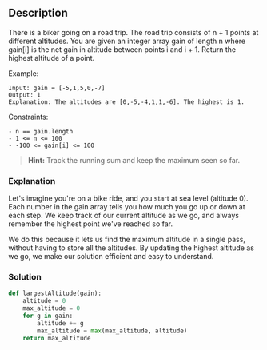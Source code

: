 ## Description

There is a biker going on a road trip. The road trip consists of n + 1 points at different altitudes. You are given an integer array gain of length n where gain[i] is the net gain in altitude between points i and i + 1. Return the highest altitude of a point.

Example:
```
Input: gain = [-5,1,5,0,-7]
Output: 1
Explanation: The altitudes are [0,-5,-4,1,1,-6]. The highest is 1.
```

Constraints:
```
- n == gain.length
- 1 <= n <= 100
- -100 <= gain[i] <= 100
```

> **Hint:**  Track the running sum and keep the maximum seen so far.

### Explanation

Let's imagine you're on a bike ride, and you start at sea level (altitude 0). Each number in the gain array tells you how much you go up or down at each step. We keep track of our current altitude as we go, and always remember the highest point we've reached so far.

We do this because it lets us find the maximum altitude in a single pass, without having to store all the altitudes. By updating the highest altitude as we go, we make our solution efficient and easy to understand.

### Solution

```python
def largestAltitude(gain):
    altitude = 0
    max_altitude = 0
    for g in gain:
        altitude += g
        max_altitude = max(max_altitude, altitude)
    return max_altitude
``` 